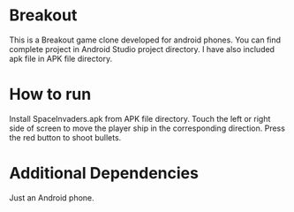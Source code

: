 # Breakout

This is a Breakout game clone developed for android phones. You can find complete project in Android Studio project directory. I have also included apk file in APK file directory.

# How to run

Install SpaceInvaders.apk from APK file directory. Touch the left or right side of screen to move the player ship in the corresponding direction. Press the red button to shoot bullets.

# Additional Dependencies

Just an Android phone.
